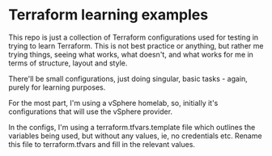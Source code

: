 # Terraform learning examples

This repo is just a collection of Terraform configurations used for testing in trying to learn Terraform. This is not best practice or anything, but rather me trying things, seeing what works, what doesn't, and what works for me in terms of structure, layout and style.

There'll be small configurations, just doing singular, basic tasks - again, purely for learning purposes.

For the most part, I'm using a vSphere homelab, so, initially it's configurations that will use the vSphere provider.

In the configs, I'm using a terraform.tfvars.template file which outlines the variables being used, but without any values, ie, no credentials etc. Rename this file to terraform.tfvars and fill in the relevant values.